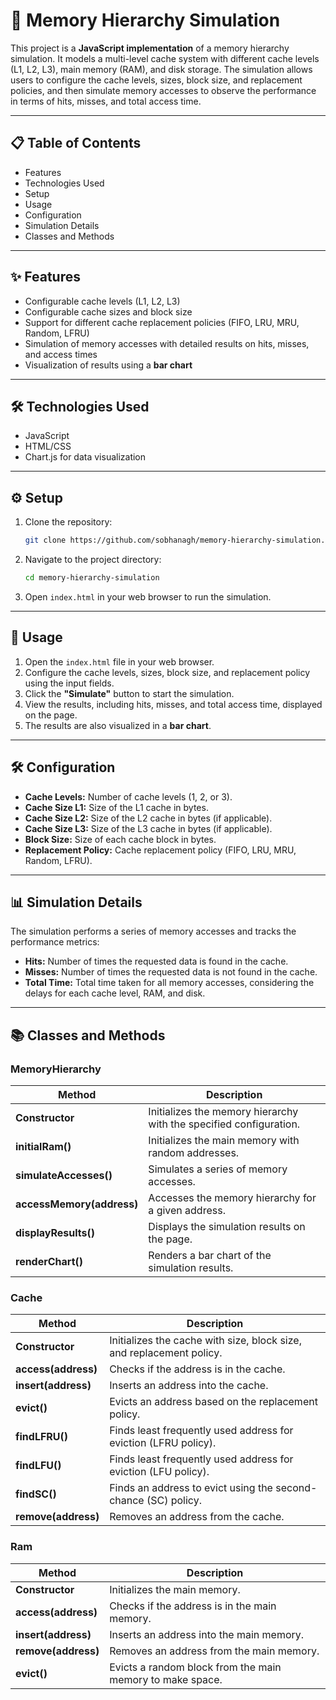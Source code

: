 # 🧠 Memory Hierarchy Simulation  

This project is a **JavaScript implementation** of a memory hierarchy simulation. It models a multi-level cache system with different cache levels (L1, L2, L3), main memory (RAM), and disk storage. The simulation allows users to configure the cache levels, sizes, block size, and replacement policies, and then simulate memory accesses to observe the performance in terms of hits, misses, and total access time.  

---

## 📋 Table of Contents  
- Features 
- Technologies Used
- Setup
- Usage
- Configuration
- Simulation Details 
- Classes and Methods 

---

## ✨ Features  
- Configurable cache levels (L1, L2, L3)  
- Configurable cache sizes and block size  
- Support for different cache replacement policies (FIFO, LRU, MRU, Random, LFRU)  
- Simulation of memory accesses with detailed results on hits, misses, and access times  
- Visualization of results using a **bar chart**  

---

## 🛠️ Technologies Used  
- JavaScript  
- HTML/CSS  
- Chart.js for data visualization  

---

## ⚙️ Setup  
1. Clone the repository:  
   ```bash
   git clone https://github.com/sobhanagh/memory-hierarchy-simulation.git

2. Navigate to the project directory:

   ```bash
   cd memory-hierarchy-simulation
   ```
3. Open `index.html` in your web browser to run the simulation.

---

## 🚀 Usage

1. Open the `index.html` file in your web browser.
2. Configure the cache levels, sizes, block size, and replacement policy using the input fields.
3. Click the **"Simulate"** button to start the simulation.
4. View the results, including hits, misses, and total access time, displayed on the page.
5. The results are also visualized in a **bar chart**.

---

## 🛠️ Configuration

* **Cache Levels:** Number of cache levels (1, 2, or 3).
* **Cache Size L1:** Size of the L1 cache in bytes.
* **Cache Size L2:** Size of the L2 cache in bytes (if applicable).
* **Cache Size L3:** Size of the L3 cache in bytes (if applicable).
* **Block Size:** Size of each cache block in bytes.
* **Replacement Policy:** Cache replacement policy (FIFO, LRU, MRU, Random, LFRU).

---

## 📊 Simulation Details

The simulation performs a series of memory accesses and tracks the performance metrics:

* **Hits:** Number of times the requested data is found in the cache.
* **Misses:** Number of times the requested data is not found in the cache.
* **Total Time:** Total time taken for all memory accesses, considering the delays for each cache level, RAM, and disk.

---

## 📚 Classes and Methods

### MemoryHierarchy

| **Method**                | **Description**                                                    |
| ------------------------- | ------------------------------------------------------------------ |
| **Constructor**           | Initializes the memory hierarchy with the specified configuration. |
| **initialRam()**          | Initializes the main memory with random addresses.                 |
| **simulateAccesses()**    | Simulates a series of memory accesses.                             |
| **accessMemory(address)** | Accesses the memory hierarchy for a given address.                 |
| **displayResults()**      | Displays the simulation results on the page.                       |
| **renderChart()**         | Renders a bar chart of the simulation results.                     |


### Cache

| **Method**          | **Description**                                                      |
| ------------------- | -------------------------------------------------------------------- |
| **Constructor**     | Initializes the cache with size, block size, and replacement policy. |
| **access(address)** | Checks if the address is in the cache.                               |
| **insert(address)** | Inserts an address into the cache.                                   |
| **evict()**         | Evicts an address based on the replacement policy.                   |
| **findLFRU()**      | Finds least frequently used address for eviction (LFRU policy).      |
| **findLFU()**       | Finds least frequently used address for eviction (LFU policy).       |
| **findSC()**        | Finds an address to evict using the second-chance (SC) policy.       |
| **remove(address)** | Removes an address from the cache.                                   |


### Ram

| **Method**          | **Description**                                           |
| ------------------- | --------------------------------------------------------- |
| **Constructor**     | Initializes the main memory.                              |
| **access(address)** | Checks if the address is in the main memory.              |
| **insert(address)** | Inserts an address into the main memory.                  |
| **remove(address)** | Removes an address from the main memory.                  |
| **evict()**         | Evicts a random block from the main memory to make space. |


